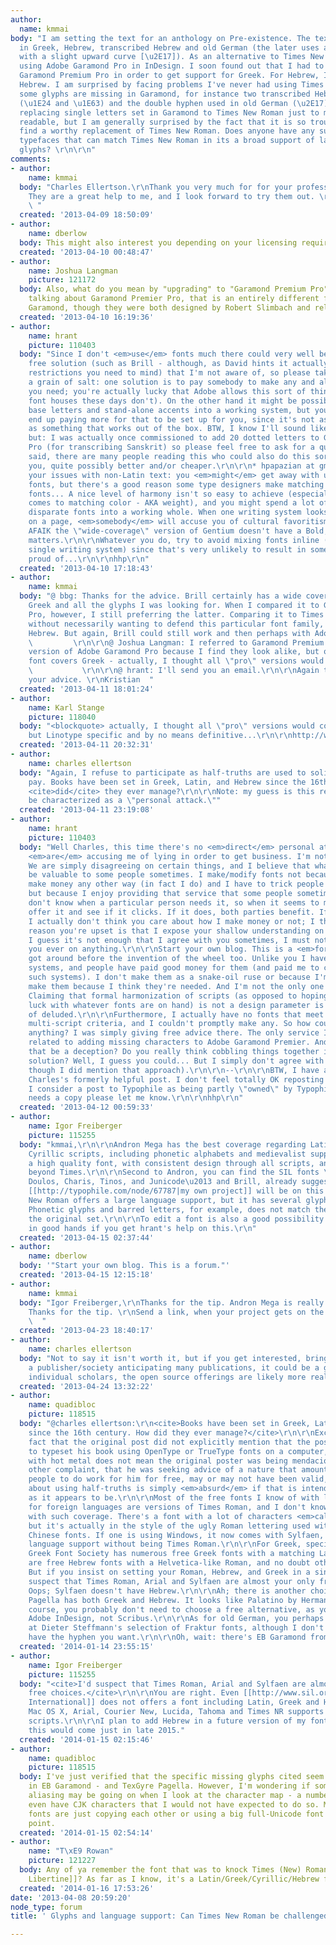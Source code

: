 ```yaml
---
author:
  name: kmmai
body: "I am setting the text for an anthology on Pre-existence. The text has quotes
  in Greek, Hebrew, transcribed Hebrew and old German (the later uses a double hyphen
  with a slight upward curve [\u2E17]). As an alternative to Times New Roman, I am
  using Adobe Garamond Pro in InDesign. I soon found out that I had to upgrade to
  Garamond Premium Pro in order to get support for Greek. For Hebrew, I am using Adobe
  Hebrew. I am surprised by facing problems I've never had using Times New Roman:
  some glyphs are missing in Garamond, for instance two transcribed Hebrew Letters
  (\u1E24 and \u1E63) and the double hyphen used in old German (\u2E17). I am considering
  replacing single letters set in Garamond to Times New Roman just to make the text
  readable, but I am generally surprised by the fact that it is so troublesome to
  find a worthy replacement of Times New Roman. Does anyone have any suggestions to
  typefaces that can match Times New Roman in its a broad support of languages and
  glyphs? \r\n\r\n"
comments:
- author:
    name: kmmai
  body: "Charles Ellertson.\r\nThank you very much for for your professional advice.
    They are a great help to me, and I look forward to try them out. \r\nBest wishes,\r\nKristian
    \ "
  created: '2013-04-09 18:50:09'
- author:
    name: dberlow
  body: This might also interest you depending on your licensing requirements. http://www.brill.com/author-gateway/brill-fonts
  created: '2013-04-10 00:48:47'
- author:
    name: Joshua Langman
    picture: 121172
  body: Also, what do you mean by "upgrading" to "Garamond Premium Pro"? If you're
    talking about Garamond Premier Pro, that is an entirely different font from Adobe
    Garamond, though they were both designed by Robert Slimbach and released by Adobe.
  created: '2013-04-10 16:19:36'
- author:
    name: hrant
    picture: 110403
  body: "Since I don't <em>use</em> fonts much there could very well be a perfect
    free solution (such as Brill - although, as David hints it actually has some usage
    restrictions you need to mind) that I'm not aware of, so please take this with
    a grain of salt: one solution is to pay somebody to make any and all modifications
    you need; you're actually lucky that Adobe allows this sort of thing (while most
    font houses these days don't). On the other hand it might be possible to patch
    base letters and stand-alone accents into a working system, but you might actually
    end up paying more for that to be set up for you, since it's not as practical
    as something that works out of the box. BTW, I know I'll sound like a broken record,
    but: I was actually once commissioned to add 20 dotted letters to Garamond Premier
    Pro (for transcribing Sanskrit) so please feel free to ask for a quote*. That
    said, there are many people reading this who could also do this sort of work for
    you, quite possibly better and/or cheaper.\r\n\r\n* hpapazian at gmail dot com\r\n\r\nConcerning
    your issues with non-Latin text: you <em>might</em> get away with using different
    fonts, but there's a good reason some type designers make matching Latin/Greek/etc.
    fonts... A nice level of harmony isn't so easy to achieve (especially when it
    comes to matching color - AKA weight), and you might spend a lot of time tweaking
    disparate fonts into a working whole. When one writing system looks \"more important\"
    on a page, <em>somebody</em> will accuse you of cultural favoritism!  :-/\r\n\r\nBTW,
    AFAIK the \"wide-coverage\" version of Gentium doesn't have a Bold, in case that
    matters.\r\n\r\nWhatever you do, try to avoid mixing fonts inline (I mean in a
    single writing system) since that's very unlikely to result in something to be
    proud of...\r\n\r\nhhp\r\n"
  created: '2013-04-10 17:18:43'
- author:
    name: kmmai
  body: "@ bbg: Thanks for the advice. Brill certainly has a wide coverage. It has
    Greek and all the glyphs I was looking for. When I compared it to Garamond Premium
    Pro, however, I still preferring the latter. Comparing it to Times New Roman,
    without necessarily wanting to defend this particular font family, TNR still covers
    Hebrew. But again, Brill could still work and then perhaps with Adobe Hebrew.
    \         \r\n\r\n@ Joshua Langman: I referred to Garamond Premium as an upgraded
    version of Adobe Garamond Pro because I find they look alike, but only Premium
    font covers Greek - actually, I thought all \"pro\" versions would cover Greek.
    \           \r\n\r\n@ hrant: I'll send you an email.\r\n\r\nAgain thanks for all
    your advice. \r\nKristian  "
  created: '2013-04-11 18:01:24'
- author:
    name: Karl Stange
    picture: 118040
  body: "<blockquote> actually, I thought all \"pro\" versions would cover Greek.</blockquote>\r\n\r\nUseful
    but Linotype specific and by no means definitive...\r\n\r\nhttp://www.linotype.com/1697-21121/"
  created: '2013-04-11 20:32:31'
- author:
    name: charles ellertson
  body: "Again, I refuse to participate as half-truths are used to solicit work for
    pay. Books have been set in Greek, Latin, and Hebrew since the 16th century. How
    <cite>did</cite> they ever manage?\r\n\r\nNote: my guess is this remark will now
    be characterized as a \"personal attack.\""
  created: '2013-04-11 23:19:08'
- author:
    name: hrant
    picture: 110403
  body: "Well Charles, this time there's no <em>direct</em> personal attack, but you
    <em>are</em> accusing me of lying in order to get business. I'm not like that.
    We are simply disagreeing on certain things, and I believe that what I do can
    be valuable to some people sometimes. I make/modify fonts not because I can't
    make money any other way (in fact I do) and I have to trick people to pay me,
    but because I enjoy providing that service that some people sometimes need. I
    don't know when a particular person needs it, so when it seems to make sense I
    offer it and see if it clicks. If it does, both parties benefit. If not, oh well.\r\n\r\nBut
    I actually don't think you care about how I make money or not; I think the real
    reason you're upset is that I expose your shallow understanding on some topics.
    I guess it's not enough that I agree with you sometimes, I must not disagree with
    you ever on anything.\r\n\r\nStart your own blog. This is a <em>forum.</em>\r\n\r\n--\r\n\r\nPeople
    got around before the invention of the wheel too. Unlike you I have made multi-script
    systems, and people have paid good money for them (and paid me to consult on refining
    such systems). I don't make them as a snake-oil ruse or because I'm bored - I
    make them because I think they're needed. And I'm not the only one by any means.
    Claiming that formal harmonization of scripts (as opposed to hoping for some dumb
    luck with whatever fonts are on hand) is not a design parameter is nothing short
    of deluded.\r\n\r\nFurthermore, I actually have no fonts that meet Christian's
    multi-script criteria, and I couldn't promptly make any. So how could I sell him
    anything? I was simply giving free advice there. The only service I can/did offer
    related to adding missing characters to Adobe Garamond Premier. And how could
    that be a deception? Do you really think cobbling things together is a better
    solution? Well, I guess you could... But I simply don't agree with that (even
    though I did mention that approach).\r\n\r\n--\r\n\r\nBTW, I have again saved
    Charles's formerly helpful post. I don't feel totally OK reposting it, but since
    I consider a post to Typophile as being partly \"owned\" by Typophile, if anybody
    needs a copy please let me know.\r\n\r\nhhp\r\n"
  created: '2013-04-12 00:59:33'
- author:
    name: Igor Freiberger
    picture: 115255
  body: "kmmai,\r\n\r\nAndron Mega has the best coverage regarding Latin, Greek and
    Cyrillic scripts, including phonetic alphabets and medievalist support. It is
    a high quality font, with consistent design through all scripts, and goes far
    beyond Times.\r\n\r\nSecond to Andron, you can find the SIL fonts \u2013Gentium,
    Doulos, Charis, Tinos, and Junicode\u2013 and Brill, already suggested.  Someday,
    [[http://typophile.com/node/67787|my own project]] will be on this list too.\r\n\r\nTimes
    New Roman offers a large language support, but it has several glyphs poorly designed.
    Phonetic glyphs and barred letters, for example, does not match the quality of
    the original set.\r\n\r\nTo edit a font is also a good possibility. You will be
    in good hands if you get hrant's help on this.\r\n"
  created: '2013-04-15 02:37:44'
- author:
    name: dberlow
  body: '"Start your own blog. This is a forum."'
  created: '2013-04-15 12:15:18'
- author:
    name: kmmai
  body: "Igor Freiberger,\r\nThanks for the tip. Andron Mega is really impressing.
    Thanks for the tip. \r\nSend a link, when your project gets on the list.\r\n\r\n\r\n
    \  "
  created: '2013-04-23 18:40:17'
- author:
    name: charles ellertson
  body: "Not to say it isn't worth it, but if you get interested, bring your checkbook\r\n\r\nhttp://www.signographie.de/cms/front_content.php?idart=215&changelang=2\r\n\r\nFor
    a publisher/society anticipating many publications, it could be a good deal. For
    individual scholars, the open source offerings are likely more realistic."
  created: '2013-04-24 13:32:22'
- author:
    name: quadibloc
    picture: 118515
  body: "@charles ellertson:\r\n<cite>Books have been set in Greek, Latin, and Hebrew
    since the 16th century. How did they ever manage?</cite>\r\n\r\nExcuse me. The
    fact that the original post did not explicitly mention that the poster was trying
    to typeset his book using OpenType or TrueType fonts on a computer, instead of
    with hot metal does not mean the original poster was being mendacious.\r\n\r\nYour
    other complaint, that he was seeking advice of a nature that amounted to asking
    people to do work for him for free, may or may not have been valid, but the claim
    about using half-truths is simply <em>absurd</em> if that is intended as its basis,
    as it appears to be.\r\n\r\nMost of the free fonts I know of with lots of support
    for foreign languages are versions of Times Roman, and I don't know of a Garamond
    with such coverage. There's a font with a lot of characters <em>called</em> Caslon,
    but it's actually in the style of the ugly Roman lettering used with some old
    Chinese fonts. If one is using Windows, it now comes with Sylfaen, which has wide
    language support without being Times Roman.\r\n\r\nFor Greek, specifically, the
    Greek Font Society has numerous free Greek fonts with a matching Latin part. There
    are free Hebrew fonts with a Helvetica-like Roman, and no doubt others as well.
    But if you insist on setting your Roman, Hebrew, and Greek in a single font, I'd
    suspect that Times Roman, Arial and Sylfaen are almost your only free choices.
    Oops; Sylfaen doesn't have Hebrew.\r\n\r\nAh; there is another choice. TexGyre
    Pagella has both Greek and Hebrew. It looks like Palatino by Hermann Zapf.\r\n\r\nOf
    course, you probably don't need to choose a free alternative, as you're using
    Adobe InDesign, not Scribus.\r\n\r\nAs for old German, you perhaps should look
    at Dieter Steffmann's selection of Fraktur fonts, although I don't know if they
    have the hyphen you want.\r\n\r\nOh, wait: there's EB Garamond from Google Fonts."
  created: '2014-01-14 23:55:15'
- author:
    name: Igor Freiberger
    picture: 115255
  body: "<cite>I'd suspect that Times Roman, Arial and Sylfaen are almost your only
    free choices.</cite>\r\n\r\nYou are right. Even [[http://www.sil.org/resources/software_fonts/search?f[0]=field_sf_category%3A36531|SIL
    International]] does not offers a font including Latin, Greek and Hebrew scripts.\r\n\r\nIn
    Mac OS X, Arial, Courier New, Lucida, Tahoma and Times NR supports these three
    scripts.\r\n\r\nI plan to add Hebrew in a future version of my font project, but
    this would come just in late 2015."
  created: '2014-01-15 02:15:46'
- author:
    name: quadibloc
    picture: 118515
  body: I've just verified that the specific missing glyphs cited seem to be present
    in EB Garamond - and TexGyre Pagella. However, I'm wondering if some kind of font
    aliasing may be going on when I look at the character map - a number of fonts
    even have CJK characters that I would not have expected to do so. Maybe the open-source
    fonts are just copying each other or using a big full-Unicode font as a starting
    point.
  created: '2014-01-15 02:54:14'
- author:
    name: "T\xE9 Rowan"
    picture: 121227
  body: Any of ya remember the font that was to knock Times (New) Roman for six? [[http://www.linuxlibertine.org/|Linux
    Libertine]]? As far as I know, it's a Latin/Greek/Cyrillic/Hebrew font.
  created: '2014-01-16 17:53:26'
date: '2013-04-08 20:59:20'
node_type: forum
title: ' Glyphs and language support: Can Times New Roman be challenged?'

---
```

